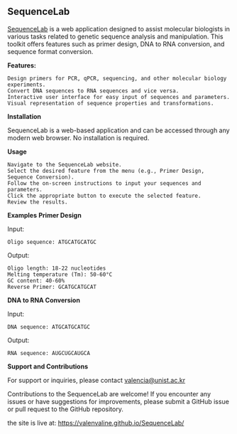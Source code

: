 ## SequenceLab

[SequenceLab](https://valenvaline.github.io/SequenceLab/) is a web application designed to assist molecular biologists in various tasks related to genetic sequence analysis and manipulation. This toolkit offers features such as primer design, DNA to RNA conversion, and sequence format conversion.

**Features:**

    Design primers for PCR, qPCR, sequencing, and other molecular biology experiments.
    Convert DNA sequences to RNA sequences and vice versa.
    Interactive user interface for easy input of sequences and parameters.
    Visual representation of sequence properties and transformations.

**Installation**

SequenceLab is a web-based application and can be accessed through any modern web browser. No installation is required.


**Usage**

    Navigate to the SequenceLab website.
    Select the desired feature from the menu (e.g., Primer Design, Sequence Conversion).
    Follow the on-screen instructions to input your sequences and parameters.
    Click the appropriate button to execute the selected feature.
    Review the results.

**Examples**
**Primer Design**

Input:

    Oligo sequence: ATGCATGCATGC
   

Output:

    Oligo length: 18-22 nucleotides
    Melting temperature (Tm): 50-60°C
    GC content: 40-60%
    Reverse Primer: GCATGCATGCAT



**DNA to RNA Conversion**

Input:

    DNA sequence: ATGCATGCATGC

Output:

    RNA sequence: AUGCUGCAUGCA


**Support and Contributions**

For support or inquiries, please contact valencia@unist.ac.kr

Contributions to the SequenceLab are welcome! If you encounter any issues or have suggestions for improvements, please submit a GitHub issue or pull request to the GitHub repository.


the site is live at: https://valenvaline.github.io/SequenceLab/
